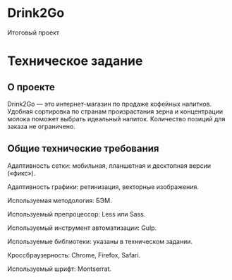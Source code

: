 # Drink2Go
Итоговый проект

# Техническое задание
## О проекте

Drink2Go — это интернет-магазин по продаже кофейных напитков. Удобная сортировка по странам произрастания зерна и концентрации молока поможет выбрать идеальный напиток. Количество позиций для заказа не ограничено.

## Общие технические требования

Адаптивность сетки: мобильная, планшетная и десктопная версии («фикс»).

Адаптивность графики: ретинизация, векторные изображения.

Используемая методология: БЭМ.

Используемый препроцессор: Less или Sass.

Используемый инструмент автоматизации: Gulp.

Используемые библиотеки: указаны в техническом задании.

Кроссбраузерность: Chrome, Firefox, Safari.

Используемый шрифт: Montserrat.
